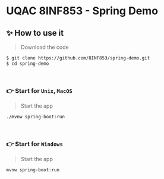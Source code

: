 # UQAC 8INF853 - Spring Demo

## ✨ How to use it

> Download the code 

```bash
$ git clone https://github.com/8INF853/spring-demo.git
$ cd spring-demo
```

<br />

### 👉 Start for `Unix`, `MacOS` 
> Start the app

```bash
./mvnw spring-boot:run
```

<br />

### 👉 Start for `Windows` 
> Start the app

```bash
mvnw spring-boot:run
```

